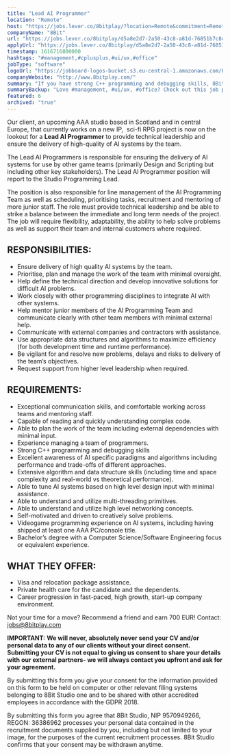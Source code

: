 ```yaml
---
title: "Lead AI Programmer"
location: "Remote"
host: "https://jobs.lever.co/8bitplay/?location=Remote&commitment=Remote"
companyName: "8Bit"
url: "https://jobs.lever.co/8bitplay/d5a8e2d7-2a50-43c8-a81d-76851b7c8c82"
applyUrl: "https://jobs.lever.co/8bitplay/d5a8e2d7-2a50-43c8-a81d-76851b7c8c82/apply"
timestamp: 1616716800000
hashtags: "#management,#cplusplus,#ui/ux,#office"
jobType: "software"
logoUrl: "https://jobboard-logos-bucket.s3.eu-central-1.amazonaws.com/8bit"
companyWebsite: "http://www.8bitplay.com/"
summary: "If you have strong C++ programming and debugging skills, 8Bit is looking for someone with your knowledge."
summaryBackup: "Love #management, #ui/ux, #office? Check out this job post!"
featured: 6
archived: "true"
---
```


Our client, an upcoming AAA studio based in Scotland and in central Europe, that currently works on a new IP,  sci-fi RPG project is now on the lookout for a **Lead AI Programmer** to provide technical leadership and ensure the delivery of high-quality of AI systems by the team.

The Lead AI Programmers is responsible for ensuring the delivery of AI systems for use by other game teams (primarily Design and Scripting but including other key stakeholders). The Lead AI Programmer position will report to the Studio Programming Lead.

The position is also responsible for line management of the AI Programming Team as well as scheduling, prioritising tasks, recruitment and mentoring of more junior staff. The role must provide technical leadership and be able to strike a balance between the immediate and long term needs of the project. The job will require flexibility, adaptability, the ability to help solve problems as well as support their team and internal customers where required.

## RESPONSIBILITIES:

*   Ensure delivery of high quality AI systems by the team.
*   Prioritise, plan and manage the work of the team with minimal oversight.
*   Help define the technical direction and develop innovative solutions for difficult AI problems.
*   Work closely with other programming disciplines to integrate AI with other systems.
*   Help mentor junior members of the AI Programming Team and communicate clearly with other team members with minimal external help.
*   Communicate with external companies and contractors with assistance.
*   Use appropriate data structures and algorithms to maximize efficiency (for both development time and runtime performance).
*   Be vigilant for and resolve new problems, delays and risks to delivery of the team’s objectives.
*   Request support from higher level leadership when required.

## REQUIREMENTS:

*   Exceptional communication skills, and comfortable working across teams and mentoring staff.
*   Capable of reading and quickly understanding complex code.
*   Able to plan the work of the team including external dependencies with minimal input.
*   Experience managing a team of programmers.
*   Strong C++ programming and debugging skills
*   Excellent awareness of AI specific paradigms and algorithms including performance and trade-offs of different approaches.
*   Extensive algorithm and data structure skills (including time and space complexity and real-world vs theoretical performance).
*   Able to tune AI systems based on high level design input with minimal assistance.
*   Able to understand and utilize multi-threading primitives.
*   Able to understand and utilize high level networking concepts.
*   Self-motivated and driven to creatively solve problems.
*   Videogame programming experience on AI systems, including having shipped at least one AAA PC/console title.
*   Bachelor’s degree with a Computer Science/Software Engineering focus or equivalent experience.

## WHAT THEY OFFER:

*   Visa and relocation package assistance. 
*   Private health care for the candidate and the dependents.
*   Career progression in fast-paced, high growth, start-up company environment.

Not your time for a move? Recommend a friend and earn 700 EUR! Contact: jobs@8bitplay.com

**IMPORTANT:** **We will never, absolutely never send your CV and/or personal data to any of our clients without your direct consent. Submitting your CV is not equal to giving us consent to share your details with our external partners- we will always contact you upfront and ask for your agreement.**

By submitting this form you give your consent for the information provided on this form to be held on computer or other relevant filing systems belonging to 8Bit Studio one and to be shared with other accredited employees in accordance with the GDPR 2018.

By submitting this form you agree that 8Bit Studio, NIP 9570949266, REGON: 36386962 processes your personal data contained in the recruitment documents supplied by you, including but not limited to your image, for the purposes of the current recruitment processes. 8Bit Studio confirms that your consent may be withdrawn anytime.
